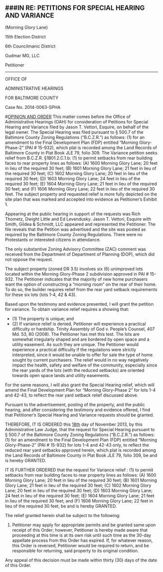 ###IN RE: PETITIONS FOR SPECIAL HEARING AND VARIANCE
---
(Morning Glory Lane)

15th Election District

6th Councilmanic District

Gudmar MG, LLC

Petitioner

---
OFFICE OF

ADMINISTRATIVE HEARINGS

FOR BALTIMORE COUNTY

Case No. 2014-0063-SPHA 
#<u>OPINION AND ORDER</u>
This matter comes before the Office of Administrative Hearings (OAH) for consideration of Petitions for Special Hearing and Variance filed by Jason T. Vettori, Esquire, on behalf of the legal owner. The Special Hearing was filed pursuant to § 500.7 of the Baltimore County Zoning Regulations (“B.C.Z.R.”) as follows: (1) for an amendment to the Final Development Plan (FDP) entitled “Morning Glory-Phase-2” (PAI # 15-932), which plat is recorded among the Land Records of Baltimore County in Plat Book JLE 79, folio 309. The Variance petition seeks relief from B.C.Z.R. §1B01.2.C.1.b: (1) to permit setbacks from rear building faces to rear property lines as follows: (A) 1600 Morning Glory Lane; 20 feet in lieu of the required 30 feet; (B) 1601 Morning Glory Lane; 21 feet in lieu of the required 30 feet; (C) 1602 Morning Glory Lane; 20 feet in lieu of the required 30 feet; (D) 1603 Morning Glory Lane; 24 feet in lieu of the required 30 feet; (E) 1604 Morning Glory Lane; 21 feet in lieu of the required 30 feet; and (F) 1606 Morning Glory Lane; 22 feet in lieu of the required 30 feet. The subject property and requested relief is more fully depicted on the site plan that was marked and accepted into evidence as Petitioner’s Exhibit 1.
Appearing at the public hearing in support of the requests was Rich Thometz, Dwight Little and Ed Levendusky. Jason T. Vettori, Esquire with Smith, Gildea & Schmidt, LLC appeared and represented the Petitioner. The file reveals that the Petition was advertised and the site was posted as required by the Baltimore County Zoning Regulations. There were no Protestants or interested citizens in attendance.
The only substantive Zoning Advisory Committee (ZAC) comment was received from the Department of Department of Planning (DOP), which did not oppose the request.
The subject property (zoned DR 3.5) involves six (6) unimproved lots located within the Morning Glory-Phase 2 subdivision approved in PAI # 15-932. The Petitioner indicates that the majority of new home purchasers want the option of constructing a “morning room” on the rear of their home. To do so, the builder requires relief from the rear yard setback requirements for these six lots (lots 1-4, 42 & 43).
Based upon the testimony and evidence presented, I will grant the petition for variance. To obtain variance relief requires a showing that:
  * (1) The property is unique; and
  * (2) If variance relief is denied, Petitioner will experience a practical difficulty or hardship. Trinity Assembly of God v. People’s Counsel, 407 Md. 53, 80 (2008). The Petitioner has met this test. The lots are somewhat irregularly shaped and are bordered by open space and a utility easement. As such they are unique. The Petitioner would experience a practical difficulty if the regulations were strictly interpreted, since it would be unable to offer for sale the type of home sought by current purchasers. The relief would in no way negatively impact the health, safety and welfare of the community, especially since the rear yards of the lots (with the reduced setbacks) are oriented towards open space lands and utility easements.
For the same reasons, I will also grant the Special Hearing relief, which will amend the Final Development Plan for “Morning Glory-Phase 2” for lots 1-4 and 42-43, to reflect the rear yard setback relief discussed above. 
Pursuant to the advertisement, posting of the property, and the public hearing, and after considering the testimony and evidence offered, I find that Petitioner’s Special Hearing and Variance requests should be granted.
THEREFORE, IT IS ORDERED this <u>18th</u> day of November 2013, by this Administrative Law Judge, that the request for Special Hearing pursuant to § 500.7 of the Baltimore County Zoning Regulations (“B.C.Z.R.”) as follows: (1) for an amendment to the Final Development Plan (FDP) entitled “Morning Glory-Phase-2” (PAI # 15-932) for lots 1-4 and 42-43 only, to reflect the reduced rear yard setbacks approved herein, which plat is recorded among the Land Records of Baltimore County in Plat Book JLE 79, folio 309, be and is hereby GRANTED.
IT IS FURTHER ORDERED that the request for Variance relief : (1) to permit setbacks from rear building faces to rear property lines as follows: (A) 1600 Morning Glory Lane; 20 feet in lieu of the required 30 feet; (B) 1601 Morning Glory Lane; 21 feet in lieu of the required 30 feet; (C) 1602 Morning Glory Lane; 20 feet in lieu of the required 30 feet; (D) 1603 Morning Glory Lane; 24 feet in lieu of the required 30 feet; (E) 1604 Morning Glory Lane; 21 feet in lieu of the required 30 feet; and (F) 1606 Morning Glory Lane; 22 feet in lieu of the required 30 feet, be and is hereby GRANTED.
The relief granted herein shall be subject to the following:
1. Petitioner may apply for appropriate permits and be granted same upon receipt of this Order; however, Petitioner is hereby made aware that proceeding at this time is at its own risk until such time as the 30-day appellate process from this Order has expired. If, for whatever reason, this Order is reversed, Petitioner would be required to return, and be responsible for returning, said property to its original condition.
Any appeal of this decision must be made within thirty (30) days of the date of this Order.